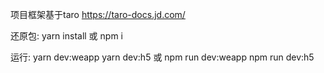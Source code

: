 项目框架基于taro https://taro-docs.jd.com/

还原包:
    yarn install 或 npm i


运行:
    yarn dev:weapp
    yarn dev:h5
    或
    npm run dev:weapp
    npm run dev:h5